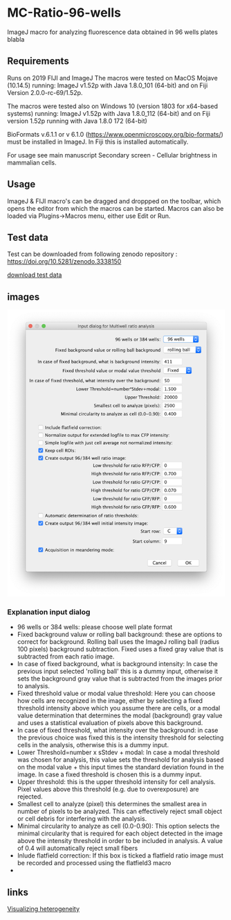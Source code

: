 # MC-Ratio-96-wells
ImageJ macro for analyzing fluorescence data obtained in 96 wells plates
blabla
## Requirements
Runs on 2019 FIJI and ImageJ 
The macros were tested on MacOS Mojave (10.14.5) running:
ImageJ v1.52p with Java 1.8.0_101 (64-bit) and on Fiji Version 2.0.0-rc-69/1.52p.

The macros were tested also on Windows 10 (version 1803 for x64-based systems) running:
ImageJ v1.52p with Java 1.8.0_112 (64-bit) and on Fiji version 1.52p running with Java 1.8.0 172 (64-bit)

BioFormats v.6.1.1 or v 6.1.0 (https://www.openmicroscopy.org/bio-formats/) must be installed in ImageJ. In Fiji this is installed automatically.

For usage see main manuscript Secondary screen - Cellular brightness in mammalian cells.

## Usage
ImageJ & FIJI macro's can be dragged and droppped on the toolbar, which opens the editor from which the macros can be started.
Macros can also be loaded via Plugins->Macros menu, either use Edit or Run.

## Test data
Test can be downloaded from following zenodo repository : https://doi.org/10.5281/zenodo.3338150

[download test data](https://zenodo.org/record/3338150/files/Testdata_SupSoftw_5_Ratio_96wells.zip?download=1)

## images
<img src="https://github.com/molcyto/MC-Ratio-96-wells/blob/master/Screenshot%20Ratio_96wells_macro_v7.png" width="600">

### Explanation input dialog
- 96 wells or 384 wells: please choose well plate format
- Fixed background valuw or rolling ball background: these are options to correct for background. Rolling ball uses the ImageJ rolling ball (radius 100 pixels) background subtraction. Fixed uses a fixed gray value that is subtracted from each ratio image.
- In case of fixed background, what is background intensity: In case the previous input selected 'rolling ball' this is a dummy input, otherwise it sets the background gray value that is subtracted from the images prior to analysis.
- Fixed threshold value or modal value threshold: Here you can choose how cells are recognized in the image, either by selecting a fixed threshold intensity above which you assume there are cells, or a modal value determination that determines the modal (background) gray value and uses a statistical evaluation of pixels above this background.
- In case of fixed threshold, what intensity over the background: in case the previous choice was fixed this is the intensity threshold for selecting cells in the analysis, otherwise this is a dummy input.
- Lower Threshold=number x sStdev + modal: In case a modal threshold was chosen for analysis, this value sets the threshold for analysis based on the modal value + this input times the standard deviation found in the image. In case a fixed threshold is chosen this is a dummy input.
- Upper threshold: this is the upper threshold intensity for cell analysis. Pixel values above this threshold (e.g. due to overexposure) are rejected.
- Smallest cell to analyze (pixel) this determines the smallest area in number of pixels to be analyzed. This can effectively reject small object or cell debris for interfering with the analysis.
- Minimal circularity to analyze as cell (0.0-0.90): This option selects the minimal circularity that is required for each object detected in the image above the intensity threshold in order to be included in analysis. A value of 0.4 will automatically reject small fibers
- Inlude flatfield correction: If this box is ticked a flatfield ratio image must be recorded and processed using the flatfield3 macro
- 

## links
[Visualizing heterogeneity](http://thenode.biologists.com/visualizing-heterogeneity-of-imaging-data/research/)
